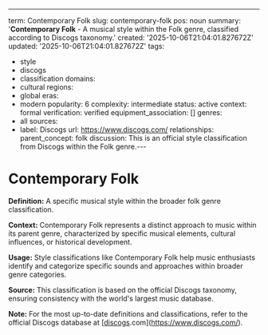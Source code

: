 ---
term: Contemporary Folk
slug: contemporary-folk
pos: noun
summary: '**Contemporary Folk** - A musical style within the Folk genre, classified
  according to Discogs taxonomy.'
created: '2025-10-06T21:04:01.827672Z'
updated: '2025-10-06T21:04:01.827672Z'
tags:
- style
- discogs
- classification
domains:
- cultural
regions:
- global
eras:
- modern
popularity: 6
complexity: intermediate
status: active
context: formal
verification: verified
equipment_association: []
genres:
- all
sources:
- label: Discogs
  url: https://www.discogs.com/
relationships:
  parent_concept: folk
discussion: This is an official style classification from Discogs within the Folk
  genre.---

# Contemporary Folk

**Definition:** A specific musical style within the broader folk genre classification.

**Context:** Contemporary Folk represents a distinct approach to music within its parent genre, characterized by specific musical elements, cultural influences, or historical development.

**Usage:** Style classifications like Contemporary Folk help music enthusiasts identify and categorize specific sounds and approaches within broader genre categories.

**Source:** This classification is based on the official Discogs taxonomy, ensuring consistency with the world's largest music database.

**Note:** For the most up-to-date definitions and classifications, refer to the official Discogs database at [[discogs](../d/discogs.md).com](https://www.discogs.com/).